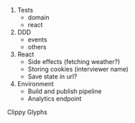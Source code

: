 1. Tests
    - domain
    - react
1. DDD
    - events
    - others
1. React
    - Side effects (fetching weather?)
    - Storing cookies (interviewer name)
    - Save state in url?
1. Environment
    - Build and publish pipeline
    - Analytics endpoint


Clippy
Glyphs